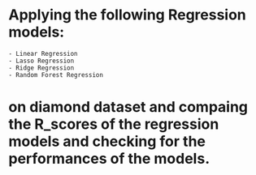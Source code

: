 # Applying the following Regression models:
    - Linear Regression
    - Lasso Regression
    - Ridge Regression
    - Random Forest Regression
# on diamond dataset and compaing the R_scores of the regression models and checking for the performances of the models.
